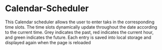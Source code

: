 # Calendar-Scheduler

This Calendar scheduler allows the user to enter taks in the corresponding time slots. The time slots dynamically update throughout the date according to the current time. Grey indicates the past, red indicates the current hour, and green indicates the future. Each entry is saved into local storage and displayed again when the page is reloaded 
